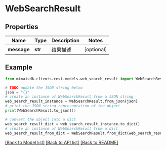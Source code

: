 # WebSearchResult


## Properties

Name | Type | Description | Notes
------------ | ------------- | ------------- | -------------
**message** | **str** | 结果描述 | [optional] 

## Example

```python
from mtmaisdk.clients.rest.models.web_search_result import WebSearchResult

# TODO update the JSON string below
json = "{}"
# create an instance of WebSearchResult from a JSON string
web_search_result_instance = WebSearchResult.from_json(json)
# print the JSON string representation of the object
print(WebSearchResult.to_json())

# convert the object into a dict
web_search_result_dict = web_search_result_instance.to_dict()
# create an instance of WebSearchResult from a dict
web_search_result_from_dict = WebSearchResult.from_dict(web_search_result_dict)
```
[[Back to Model list]](../README.md#documentation-for-models) [[Back to API list]](../README.md#documentation-for-api-endpoints) [[Back to README]](../README.md)


